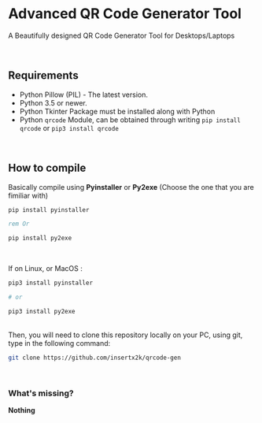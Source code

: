 # Advanced QR Code Generator Tool
A Beautifully designed QR Code Generator Tool for Desktops/Laptops

<br>

## Requirements <br>
* Python Pillow (PIL) - The latest version.
* Python 3.5 or newer.
* Python Tkinter Package must be installed along with Python
* Python `qrcode` Module, can be obtained through writing `pip install qrcode` or `pip3 install qrcode`

<br>

## How to compile <br>
Basically compile using **Pyinstaller** or **Py2exe** (Choose the one that you are fimiliar with) <br>

```bat
pip install pyinstaller

rem Or

pip install py2exe
``` 

<br>

If on Linux, or MacOS : <br>

```sh
pip3 install pyinstaller

# or

pip3 install py2exe
```
<br>
Then, you will need to clone this repository locally on your PC, using git, type in the following command: <br>

```sh
git clone https://github.com/insertx2k/qrcode-gen
```
<br>

### What's missing? <br>
**Nothing**
